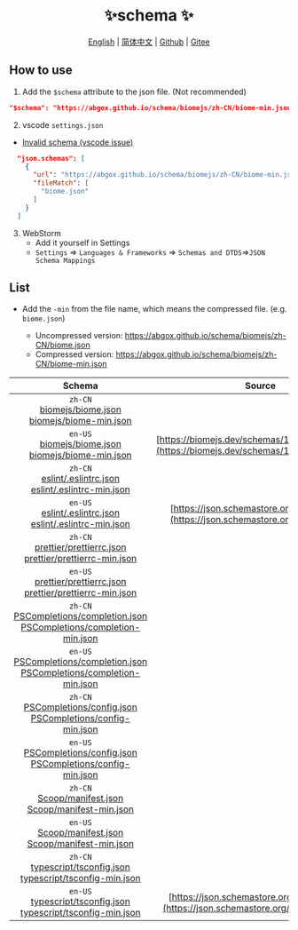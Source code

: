<p align="center">
    <h1 align="center">✨schema ✨</h1>
</p>
<p align="center">
    <a href="README.md">English</a> |
    <a href="README-CN.md">简体中文</a> |
    <a href="https://github.com/abgox/schema">Github</a> |
    <a href="https://gitee.com/abgox/schema">Gitee</a>
</p>

## How to use

1. Add the `$schema` attribute to the json file. (Not recommended)

```json
"$schema": "https://abgox.github.io/schema/biomejs/zh-CN/biome-min.json",
```

2. vscode `settings.json`

- [Invalid schema (vscode issue)](https://github.com/microsoft/vscode/issues/219855)

```json
  "json.schemas": [
    {
      "url": "https://abgox.github.io/schema/biomejs/zh-CN/biome-min.json",
      "fileMatch": [
        "biome.json"
      ]
    }
  ]
```

3. WebStorm
   - Add it yourself in Settings
   - `Settings` => `Languages & Frameworks` => `Schemas and DTDS`=>`JSON Schema Mappings`

## List

- Add the `-min` from the file name, which means the compressed file. (e.g. `biome.json`)

  - Uncompressed version: https://abgox.github.io/schema/biomejs/zh-CN/biome.json
  - Compressed version: https://abgox.github.io/schema/biomejs/zh-CN/biome-min.json

<!-- prettier-ignore-start -->
|Schema|Source|
|:-:|:-:|
|`zh-CN`<br>[biomejs/biome.json](https://abgox.github.io/schema/biomejs/zh-CN/biome.json 'Click to get uncompressed version')<br>[biomejs/biome-min.json](https://abgox.github.io/schema/biomejs/zh-CN/biome-min.json 'Click to get compressed version')|
|`en-US`<br>[biomejs/biome.json](https://abgox.github.io/schema/biomejs/en-US/biome.json 'Click to get uncompressed version')<br>[biomejs/biome-min.json](https://abgox.github.io/schema/biomejs/en-US/biome-min.json 'Click to get compressed version')|[https://biomejs.dev/schemas/1.8.3/schema.json](https://biomejs.dev/schemas/1.8.3/schema.json)|
|`zh-CN`<br>[eslint/.eslintrc.json](https://abgox.github.io/schema/eslint/zh-CN/.eslintrc.json 'Click to get uncompressed version')<br>[eslint/.eslintrc-min.json](https://abgox.github.io/schema/eslint/zh-CN/.eslintrc-min.json 'Click to get compressed version')|
|`en-US`<br>[eslint/.eslintrc.json](https://abgox.github.io/schema/eslint/en-US/.eslintrc.json 'Click to get uncompressed version')<br>[eslint/.eslintrc-min.json](https://abgox.github.io/schema/eslint/en-US/.eslintrc-min.json 'Click to get compressed version')|[https://json.schemastore.org/eslintrc.json](https://json.schemastore.org/eslintrc.json)|
|`zh-CN`<br>[prettier/prettierrc.json](https://abgox.github.io/schema/prettier/zh-CN/prettierrc.json 'Click to get uncompressed version')<br>[prettier/prettierrc-min.json](https://abgox.github.io/schema/prettier/zh-CN/prettierrc-min.json 'Click to get compressed version')|
|`en-US`<br>[prettier/prettierrc.json](https://abgox.github.io/schema/prettier/en-US/prettierrc.json 'Click to get uncompressed version')<br>[prettier/prettierrc-min.json](https://abgox.github.io/schema/prettier/en-US/prettierrc-min.json 'Click to get compressed version')||
|`zh-CN`<br>[PSCompletions/completion.json](https://abgox.github.io/schema/PSCompletions/zh-CN/completion.json 'Click to get uncompressed version')<br>[PSCompletions/completion-min.json](https://abgox.github.io/schema/PSCompletions/zh-CN/completion-min.json 'Click to get compressed version')|
|`en-US`<br>[PSCompletions/completion.json](https://abgox.github.io/schema/PSCompletions/en-US/completion.json 'Click to get uncompressed version')<br>[PSCompletions/completion-min.json](https://abgox.github.io/schema/PSCompletions/en-US/completion-min.json 'Click to get compressed version')||
|`zh-CN`<br>[PSCompletions/config.json](https://abgox.github.io/schema/PSCompletions/zh-CN/config.json 'Click to get uncompressed version')<br>[PSCompletions/config-min.json](https://abgox.github.io/schema/PSCompletions/zh-CN/config-min.json 'Click to get compressed version')|
|`en-US`<br>[PSCompletions/config.json](https://abgox.github.io/schema/PSCompletions/en-US/config.json 'Click to get uncompressed version')<br>[PSCompletions/config-min.json](https://abgox.github.io/schema/PSCompletions/en-US/config-min.json 'Click to get compressed version')||
|`zh-CN`<br>[Scoop/manifest.json](https://abgox.github.io/schema/Scoop/zh-CN/manifest.json 'Click to get uncompressed version')<br>[Scoop/manifest-min.json](https://abgox.github.io/schema/Scoop/zh-CN/manifest-min.json 'Click to get compressed version')|
|`en-US`<br>[Scoop/manifest.json](https://abgox.github.io/schema/Scoop/en-US/manifest.json 'Click to get uncompressed version')<br>[Scoop/manifest-min.json](https://abgox.github.io/schema/Scoop/en-US/manifest-min.json 'Click to get compressed version')||
|`zh-CN`<br>[typescript/tsconfig.json](https://abgox.github.io/schema/typescript/zh-CN/tsconfig.json 'Click to get uncompressed version')<br>[typescript/tsconfig-min.json](https://abgox.github.io/schema/typescript/zh-CN/tsconfig-min.json 'Click to get compressed version')|
|`en-US`<br>[typescript/tsconfig.json](https://abgox.github.io/schema/typescript/en-US/tsconfig.json 'Click to get uncompressed version')<br>[typescript/tsconfig-min.json](https://abgox.github.io/schema/typescript/en-US/tsconfig-min.json 'Click to get compressed version')|[https://json.schemastore.org/tsconfig.json](https://json.schemastore.org/tsconfig.json) <img src="https://img.shields.io/badge/update-yellow" />|
<!-- prettier-ignore-end -->
